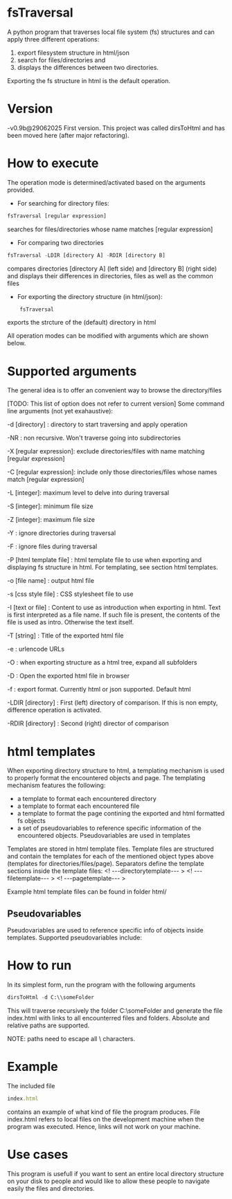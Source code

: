 
# fsTraversal

A python program that traverses local file system (fs) structures and can apply three different operations: 
1) export filesystem structure in html/json
2) search for files/directories and
3) displays the differences between two directories.

Exporting the fs structure in html is the default operation. 

# Version

-v0.9b@29062025
First version. This project was called dirsToHtml and has been moved here (after major refactoring).

# How to execute
The operation mode is determined/activated based on the arguments provided. 
- For searching for directory files:
  
```python
fsTraversal [regular expression] 
```
searches for files/directories whose name matches [regular expression] 

- For comparing two directories
  
```python
fsTraversal -LDIR [directory A] -RDIR [directory B]
```
compares directories [directory A] (left side) and [directory B] (right side) and displays their differences in directories, files as well as the common files

- For exporting the directory structure (in html/json):
 
```python
    fsTraversal
```

exports the strcture of the (default) directory in html

All operation modes can be modified with arguments which are shown below.



# Supported arguments

The general idea is to offer an convenient way to browse the directory/files

[TODO: This list of option does not refer to current version] Some command line arguments (not yet exahaustive):

-d [directory] : directory to start traversing and apply operation

-NR  : non recursive. Won't traverse going into subdirectories

-X [regular expression]: exclude directories/files with name matching [regular expression]

-C [regular expression]: include only those directories/files whose names match [regular expression]

-L [integer]: maximum level to delve into during traversal

-S [integer]: minimum file size

-Z [integer]: maximum file size

-Y : ignore directories during traversal

-F : ignore files during traversal

-P [html template file] : html template file to use when exporting and displaying fs structure in html. For templating, see section html templates.

-o [file name] : output html file

-s [css style file] : CSS stylesheet file to use

-I [text or file] : Content to use as introduction when exporting in html. Text is first interpreted as a file name. If such file is present, the contents of the file is used as intro. Otherwise the text itself.

-T [string] : Title of the exported html file

-e : urlencode URLs

-O : when exporting  structure as a html tree, expand all subfolders

-D : Open the exported html file in browser

-f : export format. Currently html or json supported. Default html

-LDIR [directory] : First (left) directory of comparison. If this is non empty, difference operation is activated.

-RDIR [directory] : Second (right) director of comparison


# html templates

When exporting directory structure to html, a templating mechanism is used to properly format the encountered objects and page. The templating mechanism features the following:

- a template to format each encountered directory
- a template to format each encountered file
- a template to format the page contining the exported and html formatted fs objects
- a set of pseudovariables to reference specific information of the encountered objects. Pseudovariables are used in templates

Templates are stored in html template files. Template files are structured and contain the templates for each of the mentioned object types above (templates for directories/files/page). Separators define the template sections inside the template files:
<! ---directorytemplate--- > <! ---filetemplate--- > <! ---pagetemplate--- >

Example html template files can be found in folder html/


## Pseudovariables
Pseudovariables are used to reference specific info of objects inside templates. Supported pseudovariables include:






# How to run

In its simplest form, run the program with the following arguments

```python
dirsToHtml -d C:\\someFolder
```
This will traverse recursively the folder C:\someFolder and generate the file index.html with links to all encounterred files and folders. Absolute and relative paths are supported.

NOTE: paths need to escape all  \  characters.

# Example

The included file 
```ruby
index.html
```
contains an example of what kind of file the program produces. File index.html refers to local files on the development machine when the program was executed. Hence, links will not work on your machine.

# Use cases

This program is usefull if you want to sent an entire local directory structure on your disk to people and would like to allow these people to navigate easily the files and directories.
